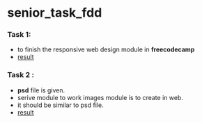 # senior_task_fdd

### Task 1:
- to finish the responsive web design module in **freecodecamp**
- [result](https://github.com/shankaresh/senior_task_fdd/blob/master/task%201/freecodecamp_rwd.PNG)

### Task 2 :
- **psd** file is given.
- serive module to work images module is to create in web.
- it should be similar to psd file.
- [result]()

